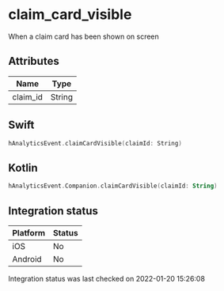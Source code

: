 # claim_card_visible
When a claim card has been shown on screen

## Attributes

| Name      | Type |
| ----------- | ----------- |
| claim_id      | String       |

## Swift

```swift
hAnalyticsEvent.claimCardVisible(claimId: String)
```

## Kotlin

```kotlin
hAnalyticsEvent.Companion.claimCardVisible(claimId: String)
```

## Integration status

| Platform      | Status |
| ----------- | ----------- |
| iOS      |    No    |
| Android      | No       |

Integration status was last checked on 2022-01-20 15:26:08